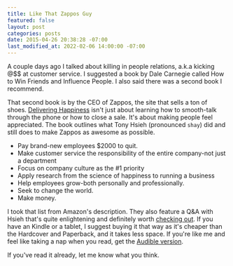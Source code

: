 ```yaml
---
title: Like That Zappos Guy
featured: false
layout: post
categories: posts
date: 2015-04-26 20:38:28 -07:00
last_modified_at: 2022-02-06 14:00:00 -07:00
---
```


A couple days ago I talked about killing in people relations, a.k.a kicking @$$ at customer service. I suggested a book by Dale Carnegie called How to Win Friends and Influence People. I also said there was a second book I recommend.

That second book is by the CEO of Zappos, the site that sells a ton of shoes. [Delivering Happiness](http://www.amazon.com/gp/product/B003JTHXN6/ref=as_li_tl?ie=UTF8&camp=1789&creative=390957&creativeASIN=B003JTHXN6&linkCode=as2&tag=jlymannet-20&linkId=F2YCPEVVP25QDMQI) isn't just about learning how to smooth-talk through the phone or how to close a sale. It's about making people feel appreciated. The book outlines what Tony Hsieh (pronounced `shay`) did and still does to make Zappos as awesome as possible.

- Pay brand-new employees $2000 to quit.
- Make customer service the responsibility of the entire company-not just a department
- Focus on company culture as the #1 priority
- Apply research from the science of happiness to running a business
- Help employees grow-both personally and professionally.
- Seek to change the world.
- Make money.

I took that list from Amazon's description. They also feature a Q&A with Hsieh that's quite enlightening and definitely worth [checking out](http://www.amazon.com/gp/product/B003JTHXN6/ref=as_li_tl?ie=UTF8&camp=1789&creative=390957&creativeASIN=B003JTHXN6&linkCode=as2&tag=jlymannet-20&linkId=F2YCPEVVP25QDMQI). If you have an Kindle or a tablet, I suggest buying it that way as it's cheaper than the Hardcover and Paperback, and it takes less space. If you're like me and feel like taking a nap when you read, get the [Audible version](http://www.amazon.com/gp/product/B003QADCNS/ref=as_li_tl?ie=UTF8&camp=1789&creative=390957&creativeASIN=B003QADCNS&linkCode=as2&tag=jlymannet-20&linkId=NTRBAV6C7SGGCZEJ).

If you've read it already, let me know what you think.

